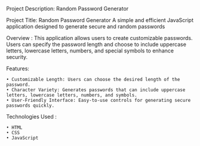 Project Description: Random Password Generator

Project Title: Random Password Generator
A simple and efficient JavaScript application designed to generate secure and random passwords

Overview : 
This application allows users to create customizable passwords. Users can specify the password length and choose to include uppercase letters, lowercase letters, numbers, and special symbols to enhance security.

Features:

    • Customizable Length: Users can choose the desired length of the password.
    • Character Variety: Generates passwords that can include uppercase letters, lowercase letters, numbers, and symbols.
    • User-Friendly Interface: Easy-to-use controls for generating secure passwords quickly.
    
Technologies Used :

    • HTML
    • CSS
    • JavaScript
